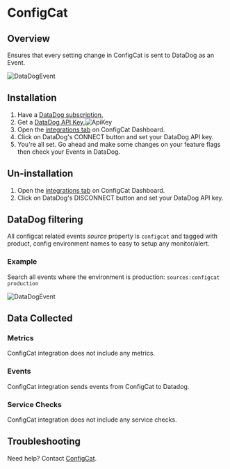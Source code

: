 # ConfigCat


## Overview

Ensures that every setting change in ConfigCat is sent to DataDog as an Event.

![DataDogEvent][3]

## Installation
1. Have a <a href="https://www.datadoghq.com/" target="_blank">DataDog subscription.</a>
2. Get a <a href="https://docs.datadoghq.com/account_management/api-app-keys/#api-keys" target="_blank">DataDog API Key.</a>![ApiKey][1]
3. Open the <a href="https://app.configcat.com/product/integrations" target="_blank">integrations tab</a> on ConfigCat Dashboard.
4. Click on DataDog's CONNECT button and set your DataDog API key.
5. You're all set. Go ahead and make some changes on your feature flags then check your Events in DataDog.


## Un-installation
1. Open the <a href="https://app.configcat.com/product/integrations" target="_blank">integrations tab</a> on ConfigCat Dashboard.
2. Click on DataDog's DISCONNECT button and set your DataDog API key.

## DataDog filtering

All configcat related events *source* property is ```configcat``` and tagged with product, config environment names to easy to setup any monitor/alert.

### Example

Search all events where the environment is production: ```sources:configcat production```

![DataDogEvent][4]

## Data Collected

### Metrics

ConfigCat integration does not include any metrics.

### Events

ConfigCat integration sends events from ConfigCat to Datadog.

### Service Checks

ConfigCat integration does not include any service checks.

## Troubleshooting

Need help? Contact [ConfigCat][6].

[1]: https://raw.githubusercontent.com/DataDog/integrations-extras/master/configcat/assets/images/datadog_apikey.png
[2]: https://raw.githubusercontent.com/DataDog/integrations-extras/master/configcat/assets/images/datadog_connect.png
[3]: https://raw.githubusercontent.com/DataDog/integrations-extras/master/configcat/assets/images/datadog_event.png
[4]: https://raw.githubusercontent.com/DataDog/integrations-extras/master/configcat/assets/images/datadog_filtering.png
[5]: https://raw.githubusercontent.com/DataDog/integrations-extras/master/configcat/assets/images/datadog_manageproduct.png
[6]: https://configcat.com/docs/integrations/datadog/
[7]: https://docs.datadoghq.com/account_management/api-app-keys/#api-keys


